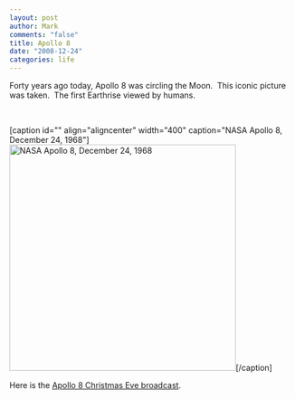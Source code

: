 ```yaml
--- 
layout: post
author: Mark
comments: "false"
title: Apollo 8
date: "2008-12-24"
categories: life
---
```

Forty years ago today, Apollo 8 was circling the Moon.  This iconic picture was taken.  The first Earthrise viewed by humans.

 

[caption id="" align="aligncenter" width="400" caption="NASA Apollo 8, December 24, 1968"]<img title="Earth Rise" src="http://zanshin.net/images/NASA-Apollo8-Dec24-Earthrise_sm.jpg" alt="NASA Apollo 8, December 24, 1968" width="400" height="400" />[/caption]

Here is the <a title="Apollo 8 Christmas Eve broadcast" href="http://nssdc.gsfc.nasa.gov/planetary/lunar/apollo8_xmas.html" target="_blank">Apollo 8 Christmas Eve broadcast</a>.
